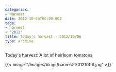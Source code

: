 ```yaml
---
categories:
- Harvest
date: 2012-10-06T00:00:00Z
tags:
- harvest
- "2012"
title: Today's harvest - 2012/10/06
type: archive
---
```


Today's harvest: A lot of heirloom tomatoes

{{< image "/images/blogs/harvest-20121006.jpg" >}}